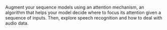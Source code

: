 Augment your sequence models using an attention mechanism, an algorithm that helps your model decide where to focus its attention given a sequence of inputs. Then, explore speech recognition and how to deal with audio data.
